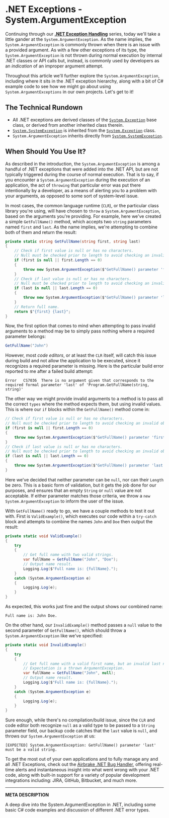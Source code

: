 # .NET Exceptions - System.ArgumentException

Continuing through our [__.NET Exception Handling__](https://airbrake.io/blog/dotnet-exception-handling/exception-class-hierarchy) series, today we'll take a little gander at the `System.ArgumentException`.  As the name implies, the `System.ArgumentException` is commonly thrown when there is an issue with a provided argument.  As with a few other exceptions of its type, the `System.ArgumentException` is not thrown during normal execution by internal .NET classes or API calls but, instead, is commonly used by developers as an _indication_ of an improper argument attempt.

Throughout this article we'll further explore the `System.ArgumentException`, including where it sits in the .NET exception hierarchy, along with a bit of C# example code to see how we might go about using `System.ArgumentExceptions` in our own projects.  Let's get to it!

## The Technical Rundown

- All .NET exceptions are derived classes of the [`System.Exception`](https://airbrake.io/blog/dotnet-exception-handling/exception-class-hierarchy) base class, or derived from another inherited class therein.
- [`System.SystemException`](https://docs.microsoft.com/en-us/dotnet/api/system.systemexception) is inherited from the [`System.Exception`](https://airbrake.io/blog/dotnet-exception-handling/exception-class-hierarchy) class.
- `System.ArgumentException` inherits directly from [`System.SystemException`](https://docs.microsoft.com/en-us/dotnet/api/system.systemexception).

## When Should You Use It?

As described in the introduction, the `System.ArgumentException` is among a handful of .NET exceptions that were added into the .NET API, but are not typically triggered during the course of normal execution.  That is to say, if you encounter a `System.ArgumentException` during the execution of an application, the act of `throwing` that particular error was put there intentionally by a developer, as a means of alerting you to a problem with your arguments, as opposed to some sort of system-level issue.

In most cases, the common language runtime (`CLR`), or the particular class library you're using, will have chosen to `throw` a `System.ArgumentException`, based on the arguments you're providing.  For example, here we've created a simple `GetFullName()` method, which accepts two `string` parameters named `first` and `last`.  As the name implies, we're attempting to combine both of them and return the result:

```cs
private static string GetFullName(string first, string last)
{
    // Check if first value is null or has no characters.
    // Null must be checked prior to length to avoid checking an invalid object.
    if (first is null || first.Length == 0)
    {
        throw new System.ArgumentException($"GetFullName() parameter 'first' must be a valid string.");
    }
    // Check if last value is null or has no characters.
    // Null must be checked prior to length to avoid checking an invalid object.
    if (last is null || last.Length == 0)
    {
        throw new System.ArgumentException($"GetFullName() parameter 'last' must be a valid string.");
    }
    // Return full name.
    return $"{first} {last}";
}
```

Now, the first option that comes to mind when attempting to pass invalid arguments to a method may be to simply pass nothing where a required parameter belongs:

```cs
GetFullName("John")
```

However, most _code editors_, or at least the `CLR` itself, will catch this issue during build and not allow the application to be executed, since it recognizes a required parameter is missing.  Here is the particular build error reported to me after a failed build attempt:

```
Error	CS7036	There is no argument given that corresponds to the required formal parameter 'last' of 'Program.GetFullName(string, string)'
```

The other way we might provide invalid arguments to a method is to pass all the correct `types` where the method expects them, but using invalid values.  This is where our `if` blocks within the `GetFullName()` method come in:

```cs
// Check if first value is null or has no characters.
// Null must be checked prior to length to avoid checking an invalid object.
if (first is null || first.Length == 0)
{
    throw new System.ArgumentException($"GetFullName() parameter 'first' must be a valid string.");
}
// Check if last value is null or has no characters.
// Null must be checked prior to length to avoid checking an invalid object.
if (last is null || last.Length == 0)
{
    throw new System.ArgumentException($"GetFullName() parameter 'last' must be a valid string.");
}
```

Here we've decided that neither parameter can be `null`, nor can their `Length` be zero.  This is a basic form of validation, but it gets the job done for our purposes, and ensures that an empty `String` or `null` value are not acceptable.  If either parameter matches those criteria, we throw a `new System.ArgumentException` to inform the user of the issue.

With `GetFullName()` ready to go, we have a couple methods to test it out with.  First is `ValidExample()`, which executes our code within a `try-catch` block and attempts to combine the names `John` and `Doe` then output the result:

```cs
private static void ValidExample()
{
    try
    {
        // Get full name with two valid strings.
        var fullName = GetFullName("John", "Doe");
        // Output name result.
        Logging.Log($"Full name is: {fullName}.");
    }
    catch (System.ArgumentException e)
    {
        Logging.Log(e);
    }
}
```

As expected, this works just fine and the output shows our combined name:

```
Full name is: John Doe.
```

On the other hand, our `InvalidExample()` method passes a `null` value to the second parameter of `GetFullName()`, which should throw a `System.ArgumentException` like we've specified:

```cs
private static void InvalidExample()
{
    try
    {
        // Get full name with a valid first name, but an invalid last name.
        // Expectation is a thrown ArgumentException.
        var fullName = GetFullName("John", null);
        // Output name result.
        Logging.Log($"Full name is: {fullName}.");
    }
    catch (System.ArgumentException e)
    {
        Logging.Log(e);
    }
}
```

Sure enough, while there's no compilation/build issue, since the `CLR` and code editor both recognize `null` as a valid type to be passed to a `String` parameter field, our backup code catches that the `last` value is `null`, and throws our `System.ArgumentException` at us:

```
[EXPECTED] System.ArgumentException: GetFullName() parameter 'last' must be a valid string.
```

To get the most out of your own applications and to fully manage any and all .NET Exceptions, check out the <a class="js-cta-utm" href="https://airbrake.io/languages/net_bug_tracker?utm_source=blog&amp;utm_medium=end-post&amp;utm_campaign=airbrake-net">Airbrake .NET Bug Handler</a>, offering real-time alerts and instantaneous insight into what went wrong with your .NET code, along with built-in support for a variety of popular development integrations including: JIRA, GitHub, Bitbucket, and much more.

---

__META DESCRIPTION__

A deep dive into the System.ArgumentException in .NET, including some basic C# code examples and discussion of different .NET error types.
